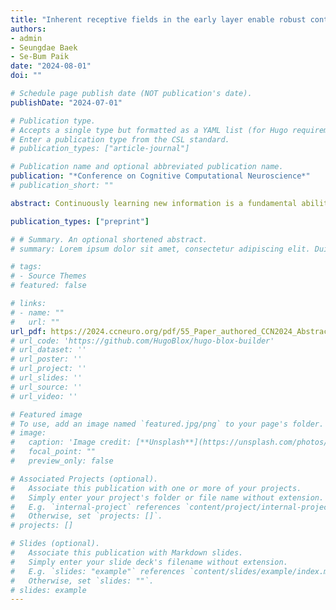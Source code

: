 ```yaml
---
title: "Inherent receptive fields in the early layer enable robust continual learning under dynamic environments"
authors:
- admin
- Seungdae Baek
- Se-Bum Paik
date: "2024-08-01"
doi: ""

# Schedule page publish date (NOT publication's date).
publishDate: "2024-07-01"

# Publication type.
# Accepts a single type but formatted as a YAML list (for Hugo requirements).
# Enter a publication type from the CSL standard.
# publication_types: ["article-journal"]

# Publication name and optional abbreviated publication name.
publication: "*Conference on Cognitive Computational Neuroscience*"
# publication_short: ""

abstract: Continuously learning new information is a fundamental ability of animals but a challenging problem for conventional deep neural networks (DNNs), which suffer from catastrophic forgetting. Unlike DNNs, whose early layers change depending on training images, the brain’s early visual pathway has innate Gabor-like receptive fields that are stably maintained throughout a lifetime. Here, we demonstrate that fixing early layers of DNNs using Gabor filters, resembling the primary visual cortex (V1) cells’ receptive fields, enables continual learning under dynamic environments. We first showed that networks with fixed Gabor filters maintained the previous performance even when sequentially trained on a completely different image domain, alleviating catastrophic forgetting. Moreover, representation analysis revealed that fixed Gabor filters enabled networks to have similar representations across different domains, which may enable networks to adapt better to continuous learning. Together, Gabor filters in early layers could serve as key architectures for continual learning, highlighting the functional significance of stable early visual pathways in brains.

publication_types: ["preprint"]

# # Summary. An optional shortened abstract.
# summary: Lorem ipsum dolor sit amet, consectetur adipiscing elit. Duis posuere tellus ac convallis placerat. Proin tincidunt magna sed ex sollicitudin condimentum.

# tags:
# - Source Themes
# featured: false

# links:
# - name: ""
#   url: ""
url_pdf: https://2024.ccneuro.org/pdf/55_Paper_authored_CCN2024_Abstract_MinjunKang_revised-(0429).pdf
# url_code: 'https://github.com/HugoBlox/hugo-blox-builder'
# url_dataset: ''
# url_poster: ''
# url_project: ''
# url_slides: ''
# url_source: ''
# url_video: ''

# Featured image
# To use, add an image named `featured.jpg/png` to your page's folder. 
# image:
#   caption: 'Image credit: [**Unsplash**](https://unsplash.com/photos/jdD8gXaTZsc)'
#   focal_point: ""
#   preview_only: false

# Associated Projects (optional).
#   Associate this publication with one or more of your projects.
#   Simply enter your project's folder or file name without extension.
#   E.g. `internal-project` references `content/project/internal-project/index.md`.
#   Otherwise, set `projects: []`.
# projects: []

# Slides (optional).
#   Associate this publication with Markdown slides.
#   Simply enter your slide deck's filename without extension.
#   E.g. `slides: "example"` references `content/slides/example/index.md`.
#   Otherwise, set `slides: ""`.
# slides: example
---
```

<!-- 
{{% callout note %}}
Click the *Cite* button above to demo the feature to enable visitors to import publication metadata into their reference management software.
{{% /callout %}}

{{% callout note %}}
Create your slides in Markdown - click the *Slides* button to check out the example.
{{% /callout %}}

Add the publication's **full text** or **supplementary notes** here. You can use rich formatting such as including [code, math, and images](https://docs.hugoblox.com/content/writing-markdown-latex/). -->
